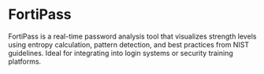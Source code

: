 # FortiPass
FortiPass is a real-time password analysis tool that visualizes strength levels using entropy calculation, pattern detection, and best practices from NIST guidelines. Ideal for integrating into login systems or security training platforms.
